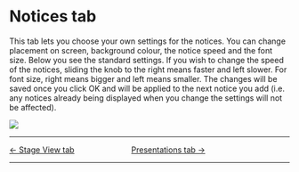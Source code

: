 # Notices tab

This tab lets you choose your own settings for the notices. You can
change placement on screen, background colour, the notice speed and the
font size. Below you see the standard settings. If you wish to change
the speed of the notices, sliding the knob to the right means faster and
left slower. For font size, right means bigger and left means smaller.
The changes will be saved once you click OK and will be applied to the
next notice you add (i.e. any notices already being displayed when you
change the settings will not be affected).

![](Quelea_manual-e-077.png)

-----



[← Stage View tab](Stage_View_tab "Stage View tab")
&nbsp;&nbsp;&nbsp;&nbsp;&nbsp;&nbsp;&nbsp;&nbsp;&nbsp;&nbsp;&nbsp;&nbsp;&nbsp;&nbsp;&nbsp;&nbsp;&nbsp;&nbsp;&nbsp;&nbsp;&nbsp;&nbsp;&nbsp;&nbsp; [Presentations tab
→](Presentations_tab "Presentations tab")

---
